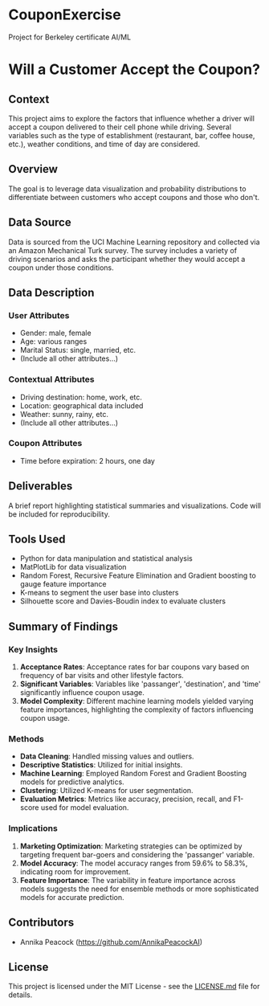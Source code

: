 # CouponExercise
Project for Berkeley certificate AI/ML
# Will a Customer Accept the Coupon?

## Context

This project aims to explore the factors that influence whether a driver will accept a coupon delivered to their cell phone while driving. Several variables such as the type of establishment (restaurant, bar, coffee house, etc.), weather conditions, and time of day are considered.

## Overview

The goal is to leverage data visualization and probability distributions to differentiate between customers who accept coupons and those who don't.

## Data Source

Data is sourced from the UCI Machine Learning repository and collected via an Amazon Mechanical Turk survey. The survey includes a variety of driving scenarios and asks the participant whether they would accept a coupon under those conditions.

## Data Description

### User Attributes
- Gender: male, female
- Age: various ranges
- Marital Status: single, married, etc.
- (Include all other attributes...)

### Contextual Attributes
- Driving destination: home, work, etc.
- Location: geographical data included
- Weather: sunny, rainy, etc.
- (Include all other attributes...)

### Coupon Attributes
- Time before expiration: 2 hours, one day

## Deliverables

A brief report highlighting statistical summaries and visualizations. Code will be included for reproducibility.

## Tools Used
- Python for data manipulation and statistical analysis
- MatPlotLib for data visualization
- Random Forest, Recursive Feature Elimination and Gradient boosting to gauge feature importance
- K-means to segment the user base into clusters
- Silhouette score and Davies-Boudin index to evaluate clusters

## Summary of Findings

### Key Insights
1. **Acceptance Rates**: Acceptance rates for bar coupons vary based on frequency of bar visits and other lifestyle factors.
2. **Significant Variables**: Variables like 'passanger', 'destination', and 'time' significantly influence coupon usage.
3. **Model Complexity**: Different machine learning models yielded varying feature importances, highlighting the complexity of factors influencing coupon usage.

### Methods
- **Data Cleaning**: Handled missing values and outliers.
- **Descriptive Statistics**: Utilized for initial insights.
- **Machine Learning**: Employed Random Forest and Gradient Boosting models for predictive analytics.
- **Clustering**: Utilized K-means for user segmentation.
- **Evaluation Metrics**: Metrics like accuracy, precision, recall, and F1-score used for model evaluation.

### Implications
1. **Marketing Optimization**: Marketing strategies can be optimized by targeting frequent bar-goers and considering the 'passanger' variable.
2. **Model Accuracy**: The model accuracy ranges from 59.6% to 58.3%, indicating room for improvement.
3. **Feature Importance**: The variability in feature importance across models suggests the need for ensemble methods or more sophisticated models for accurate prediction.

## Contributors

- Annika Peacock (https://github.com/AnnikaPeacockAI)

## License

This project is licensed under the MIT License - see the [LICENSE.md](LICENSE.md) file for details.
